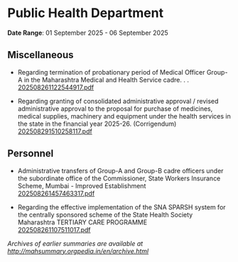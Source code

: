 # Public Health Department

**Date Range**: 01 September 2025 - 06 September 2025


## Miscellaneous
- Regarding termination of probationary period of Medical Officer Group-A in the Maharashtra Medical and Health Service cadre. . .\
  [202508261122544917.pdf](https://gr.maharashtra.gov.in/Site/Upload/Government%20Resolutions/English/202508261122544917.pdf)

- Regarding granting of consolidated administrative approval / revised administrative approval to the proposal for purchase of medicines, medical supplies, machinery and equipment under the health services in the state in the financial year 2025-26. (Corrigendum)\
  [202508291510258117.pdf](https://gr.maharashtra.gov.in/Site/Upload/Government%20Resolutions/English/202508291510258117.pdf)

## Personnel
- Administrative transfers of Group-A and Group-B cadre officers under the subordinate office of the Commissioner, State Workers Insurance Scheme, Mumbai - Improved Establishment\
  [202508261457463317.pdf](https://gr.maharashtra.gov.in/Site/Upload/Government%20Resolutions/English/202508261457463317.pdf)

- Regarding the effective implementation of the SNA SPARSH system for the centrally sponsored scheme of the State Health Society Maharashtra TERTIARY CARE PROGRAMME\
  [202508261107511017.pdf](https://gr.maharashtra.gov.in/Site/Upload/Government%20Resolutions/English/202508261107511017.pdf)


*Archives of earlier summaries are available at http://mahsummary.orgpedia.in/en/archive.html*